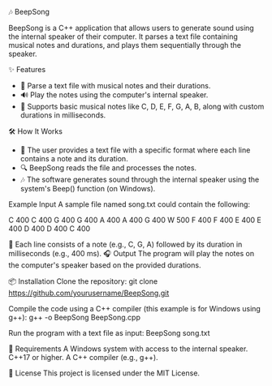 🎶 BeepSong

BeepSong is a C++ application that allows users to generate sound using the internal speaker of their computer.
It parses a text file containing musical notes and durations, and plays them sequentially through the speaker.

✨ Features

- 🎼 Parse a text file with musical notes and their durations.
- 🔊 Play the notes using the computer's internal speaker.
- 🎵 Supports basic musical notes like C, D, E, F, G, A, B, along with custom durations in milliseconds.
  
🛠️ How It Works

- 📄 The user provides a text file with a specific format where each line contains a note and its duration.
- 🔍 BeepSong reads the file and processes the notes.
- 🎶 The software generates sound through the internal speaker using the system's Beep() function (on Windows).

Example Input
A sample file named song.txt could contain the following:

C 400
C 400
G 400
G 400
A 400
A 400
G 400
W 500
F 400
F 400
E 400
E 400
D 400
D 400
C 400

📝 Each line consists of a note (e.g., C, G, A) followed by its duration in milliseconds (e.g., 400 ms).
🎧 Output
The program will play the notes on the computer's speaker based on the provided durations.

📦 Installation
Clone the repository:
git clone https://github.com/yourusername/BeepSong.git

Compile the code using a C++ compiler (this example is for Windows using g++):
g++ -o BeepSong BeepSong.cpp

Run the program with a text file as input:
BeepSong song.txt

🛑 Requirements
A Windows system with access to the internal speaker.
C++17 or higher.
A C++ compiler (e.g., g++).

📜 License
This project is licensed under the MIT License.

